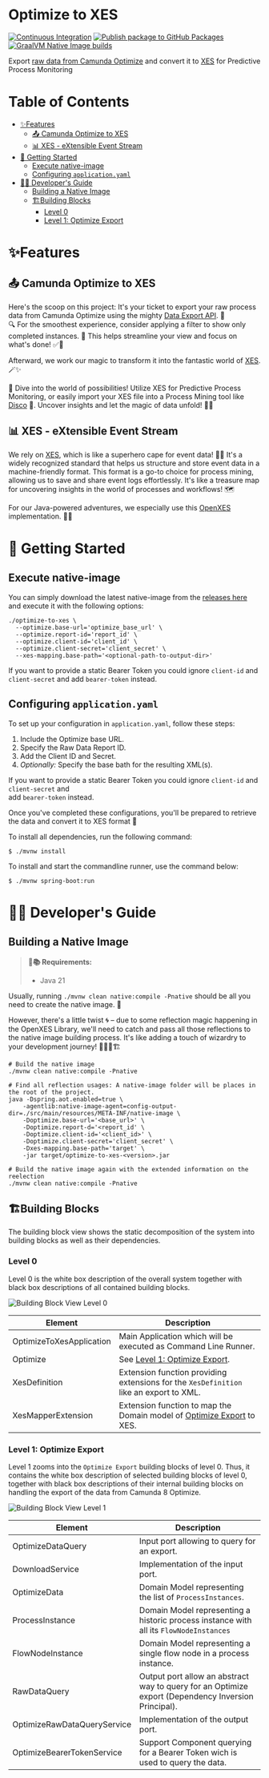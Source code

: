 # Optimize to XES

[![Continuous Integration](https://github.com/envite-consulting/optimize-to-xes/actions/workflows/continuous-integration.yml/badge.svg?branch=main)](https://github.com/envite-consulting/optimize-to-xes/actions/workflows/continuous-integration.yml)
[![Publish package to GitHub Packages](https://github.com/envite-consulting/optimize-to-xes/actions/workflows/maven-publish.yml/badge.svg?branch=main)](https://github.com/envite-consulting/optimize-to-xes/actions/workflows/maven-publish.yml)
[![GraalVM Native Image builds](https://github.com/envite-consulting/optimize-to-xes/actions/workflows/native-image.yml/badge.svg?branch=main)](https://github.com/envite-consulting/optimize-to-xes/actions/workflows/native-image.yml)

Export [raw data from Camunda Optimize](https://docs.camunda.io/optimize/apis-tools/optimize-api/report/get-data-export/) 
and convert it to [XES](https://xes-standard.org/) for Predictive Process Monitoring

# Table of Contents

* [✨Features](#features)
  * [📤 Camunda Optimize to XES](#-camunda-optimize-to-xes)
  * [📊 XES - eXtensible Event Stream](#-xes---extensible-event-stream)
* [🚀 Getting Started](#-getting-started)
  * [Execute native-image](#execute-native-image)
  * [Configuring `application.yaml`](#configuring-applicationyaml)
* [👨‍💻 Developer's Guide](#-developers-guide)
  * [Building a Native Image](#building-a-native-image)
  * [🏗Building Blocks](#building-blocks)
    * [Level 0](#level-0)
    * [Level 1: Optimize Export](#level-1-optimize-export)

# ✨Features

## 📤 Camunda Optimize to XES

Here's the scoop on this project: It's your ticket to export your raw process data from Camunda Optimize using the 
mighty [Data Export API](https://docs.camunda.io/optimize/apis-tools/optimize-api/report/get-data-export/). 🚀  
🔍 For the smoothest experience, consider applying a filter to show only completed instances. 🌟 This helps streamline 
your view and focus on what's done! ✅🚀

Afterward, we work our magic to transform it into the fantastic world of [XES](#-xes---extensible-event-stream). 🪄✨

🔮 Dive into the world of possibilities! Utilize XES for Predictive Process Monitoring, or easily import your XES file 
into a Process Mining tool like [Disco](https://fluxicon.com/disco/) 🚀. Uncover insights and let the magic of data 
unfold! 🌟💼

## 📊 XES - eXtensible Event Stream

We rely on [XES](https://www.xes-standard.org/openxes/start), which is like a superhero cape for event data! 🦸‍♂️ 
It's a widely recognized standard that helps us structure and store event data in a machine-friendly format. This 
format is a go-to choice for process mining, allowing us to save and share event logs effortlessly. It's like a 
treasure map for uncovering insights in the world of processes and workflows! 🗺️

For our Java-powered adventures, we especially use this [OpenXES](http://code.deckfour.org/xes/) implementation. 🧑‍💻

# 🚀 Getting Started

## Execute native-image

You can simply download the latest native-image from the [releases here](https://github.com/envite-consulting/optimize-to-xes/releases/latest) and
execute it with the following options:

```shell
./optimize-to-xes \
  --optimize.base-url='optimize_base_url' \
  --optimize.report-id='report_id' \
  --optimize.client-id='client_id' \
  --optimize.client-secret='client_secret' \
  --xes-mapping.base-path='<optional-path-to-output-dir>'
```

If you want to provide a static Bearer Token you could ignore `client-id` and `client-secret` and 
add `bearer-token` instead.

## Configuring `application.yaml`

To set up your configuration in `application.yaml`, follow these steps:

1. Include the Optimize base URL.
2. Specify the Raw Data Report ID.
3. Add the Client ID and Secret.
4. *Optionally:* Specify the base bath for the resulting XML(s).

If you want to provide a static Bearer Token you could ignore `client-id` and `client-secret` and  
add `bearer-token` instead.

Once you've completed these configurations, you'll be prepared to retrieve the data and convert it to XES format 🎉

To install all dependencies, run the following command:

```shell
$ ./mvnw install
```

To install and start the commandline runner, use the command below:

```shell
$ ./mvnw spring-boot:run
```

# 👨‍💻 Developer's Guide

## Building a Native Image

> **🚀📚 Requirements:**
> * Java 21

Usually, running `./mvnw clean native:compile -Pnative` should be all you need to create the native image. 🚀

However, there's a little twist 🌀 – due to some reflection magic happening in the OpenXES Library, we'll need to 
catch and pass all those reflections to the native image building process. It's like adding a touch of wizardry to 
your development journey! 🧙‍♂️✨🏗️

```shell
# Build the native image
./mvnw clean native:compile -Pnative

# Find all reflection usages: A native-image folder will be places in the root of the project.  
java -Dspring.aot.enabled=true \
    -agentlib:native-image-agent=config-output-dir=./src/main/resources/META-INF/native-image \
    -Doptimize.base-url='<base_url>' \
    -Doptimize.report-d='<report_id' \
    -Doptimize.client-id='<client_id>' \
    -Doptimize.client-secret='client_secret' \
    -Dxes-mapping.base-path='target' \
    -jar target/optimize-to-xes-<version>.jar

# Build the native image again with the extended information on the reelection
./mvnw clean native:compile -Pnative
```

## 🏗Building Blocks

The building block view shows the static decomposition of the system into building blocks as well as their dependencies.

### Level 0

Level 0 is the white box description of the overall system together with black box descriptions of all contained building blocks.

![Building Block View Level 0](assets/diagram/image/building-block-level-0.svg)

| Element                  | Description                                                                                       |
|--------------------------|---------------------------------------------------------------------------------------------------|
| OptimizeToXesApplication | Main Application which will be executed as Command Line Runner.                                   |
| Optimize                 | See [Level 1: Optimize Export](#level-1-optimize-export).                                         |
| XesDefinition            | Extension function providing extensions for the `XesDefinition` like an export to XML.            |
| XesMapperExtension       | Extension function to map the Domain model of [Optimize Export](#level-1-optimize-export) to XES. |

### Level 1: Optimize Export

Level 1 zooms into the `Optimize Export` building blocks of level 0. Thus, it contains the white box description of selected building blocks of level 0, together with black box descriptions of their internal building blocks on handling the export of the data from Camunda 8 Optimize. 

![Building Block View Level 1](assets/diagram/image/building-block-level-1.svg)


| Element                     | Description                                                                                         |
|-----------------------------|-----------------------------------------------------------------------------------------------------|
| OptimizeDataQuery           | Input port allowing to query for an export.                                                         |
| DownloadService             | Implementation of the input port.                                                                   |
| OptimizeData                | Domain Model representing the list of `ProcessInstances`.                                           |
| ProcessInstance             | Domain Model representing a historic process instance with all its `FlowNodeInstances`              |
| FlowNodeInstance            | Domain Model representing a single flow node in a process instance.                                 |
| RawDataQuery                | Output port allow an abstract way to query for an Optimize export (Dependency Inversion Principal). |
| OptimizeRawDataQueryService | Implementation of the output port.                                                                  |
| OptimizeBearerTokenService  | Support Component querying for a Bearer Token wich is used to query the data.                       |
